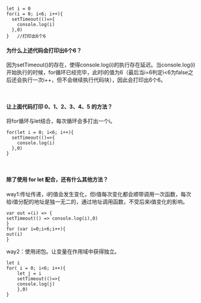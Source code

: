 ```
let i = 0
for(i = 0; i<6; i++){
  setTimeout(()=>{
    console.log(i)
  },0)
}   //打印出6个6
```
#### 为什么上述代码会打印出6个6？
因为setTimeout()的存在，使得console.log(i)的执行存在延迟。当console.log(i)开始执行的时候，for循环已经完毕，此时i的值为6（最后当i=6判定i<6为false之后还会执行一次i++，但不会继续执行代码块），因此会打印出6个6。

<br>

#### 让上面代码打印 0、1、2、3、4、5 的方法？
将for循环与let结合，每次循环会多打出一个i。
```
for(let i = 0; i<6; i++){
  setTimeout(()=>{
    console.log(i)
  },0)
} 
```
<br>

#### 除了使用 for let 配合，还有什么其他方法？
way1:传址传递，i的值会发生变化，但i值每次变化都会顺带调用一次函数，每次给i值分配的地址是独一无二的，通过地址调用函数，不受后来i值变化的影响。
```
var out =(i) => {
setTimeout(() => console.log(i),0)
}
for (var i=0;i<6;i++){
out(i)
}
```
way2：使用闭包。让变量在作用域中获得独立。
```
let i
for( i = 0; i<6; i++){
    let j = i
    setTimeout(()=>{
    console.log(j)
    },0)
}
```

